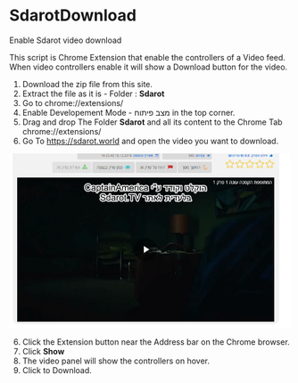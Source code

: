 # SdarotDownload
Enable Sdarot video download

This script is Chrome Extension that enable the controllers of a Video feed. 
When video controllers enable it will show a Download button for the video.

1. Download the zip file from this site.
2. Extract the file as it is - Folder : **Sdarot**
2. Go to chrome://extensions/
3. Enable Developement Mode - מצב פיתוח in the top corner.
4. Drag and drop The Folder **Sdarot** and all its content to the Chrome Tab chrome://extensions/
5. Go To https://sdarot.world and open the video you want to download.

![Screenshot](screenshot.png)

6. Click the Extension button near the Address bar on the Chrome browser.
7. Click **Show** 
8. The video panel will show the controllers on hover.
9. Click to Download.
